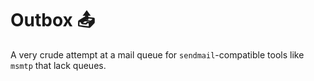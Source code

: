 # Outbox 📤
A very crude attempt at a mail queue for `sendmail`-compatible tools like `msmtp` that lack queues.
